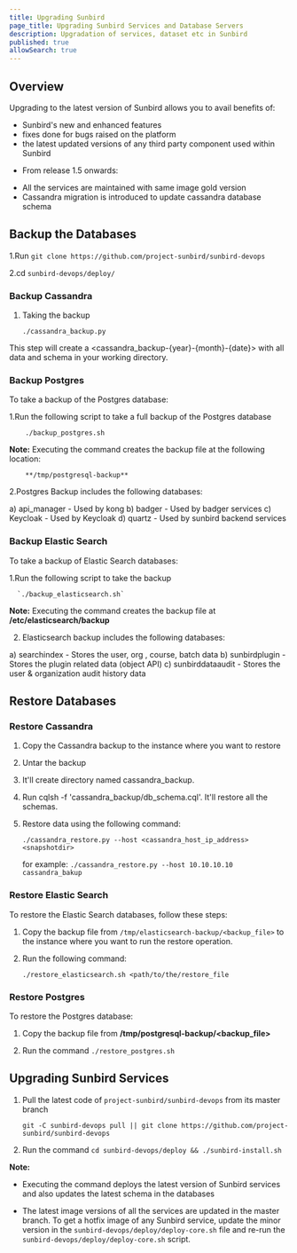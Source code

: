 ```yaml
---
title: Upgrading Sunbird 
page_title: Upgrading Sunbird Services and Database Servers
description: Upgradation of services, dataset etc in Sunbird
published: true
allowSearch: true
---
```


## Overview

Upgrading to the latest version of Sunbird allows you to avail benefits of:

- Sunbird's new and enhanced features
- fixes done for bugs raised on the platform
- the latest updated versions of any third party component used within Sunbird  

* From release 1.5 onwards:
	
- All the services are maintained with same image gold version 
- Cassandra migration is introduced to update cassandra database schema


## Backup the Databases

1.Run `git clone https://github.com/project-sunbird/sunbird-devops`

2.cd `sunbird-devops/deploy/`

### Backup Cassandra

1. Taking the backup
    
   	`./cassandra_backup.py`
	
This step will create a <cassandra_backup-{year}-{month}-{date}> with all data and schema in your working directory.
		
### Backup Postgres

To take a backup of the Postgres database: 

1.Run the following script to take a full backup of the Postgres database
		
		./backup_postgres.sh
		
**Note:** Executing the command creates the backup file at the following location: 

		**/tmp/postgresql-backup** 

2.Postgres Backup includes the following databases:
       
a) api_manager -	Used by kong
b) badger      -	Used by badger services
c) Keycloak    -	Used by Keycloak
d) quartz      -	Used by sunbird backend services

### Backup Elastic Search 

To take a backup of Elastic Search databases: 

1.Run the following script to take the backup 
	
	  `./backup_elasticsearch.sh`

**Note:** Executing the command creates the backup file at **/etc/elasticsearch/backup** 

 2. Elasticsearch backup includes the following databases: 
		
a) searchindex      - Stores the user, org , course, batch data
b) sunbirdplugin    - Stores the plugin related data (object API)
c) sunbirddataaudit - Stores the user & organization audit history data

## Restore Databases

### Restore Cassandra

1. Copy the Cassandra backup to the instance where you want to restore 

2. Untar the backup

3. It'll create directory named cassandra_backup.

4. Run cqlsh -f 'cassandra_backup/db_schema.cql'. It'll restore all the schemas.

5. Restore data using the following command:
	           
   	`./cassandra_restore.py --host <cassandra_host_ip_address> <snapshotdir>`
    
    for example: `./cassandra_restore.py --host 10.10.10.10 cassandra_bakup`

### Restore Elastic Search

To restore the Elastic Search databases, follow these steps: 

1. Copy the backup file from `/tmp/elasticsearch-backup/<backup_file>` to the instance where you want to run the restore operation.

2. Run the following command: 	

	`./restore_elasticsearch.sh <path/to/the/restore_file`	

### Restore Postgres

To restore the Postgres database: 

1. Copy the backup file from  **/tmp/postgresql-backup/<backup_file>**

2. Run the command `./restore_postgres.sh`  
	
## Upgrading Sunbird Services 

   1. Pull the latest code of `project-sunbird/sunbird-devops` from its master branch
 
        `git -C sunbird-devops pull || git clone https://github.com/project-sunbird/sunbird-devops`
 
   2. Run the command `cd sunbird-devops/deploy && ./sunbird-install.sh`

**Note:** 

   - Executing the command deploys the latest version of Sunbird services and also updates the latest schema in the databases

   - The latest image versions of all the services are updated in the master branch. To get a hotfix image of any Sunbird service, update the minor version in the `sunbird-devops/deploy/deploy-core.sh` file and re-run the `sunbird-devops/deploy/deploy-core.sh` script.
